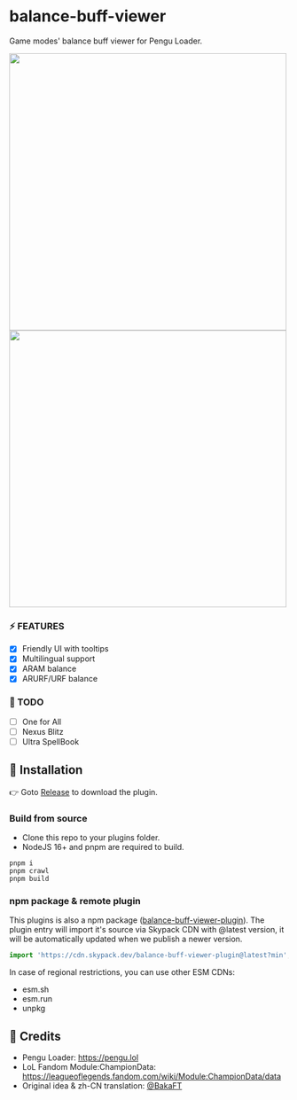 # balance-buff-viewer

Game modes' balance buff viewer for Pengu Loader.

<img width="500" src="https://github.com/nomi-san/balance-buff-viewer/assets/38210249/7b249bea-ff5c-477e-92cf-8489ac3fe576" />
<img width="500" src="https://github.com/nomi-san/balance-buff-viewer/assets/38210249/b0659d36-351c-46da-a287-59c40581b7ab" />

### ⚡ FEATURES
- [x] Friendly UI with tooltips
- [x] Multilingual support
- [x] ARAM balance
- [x] ARURF/URF balance

### 📝 TODO
- [ ] One for All
- [ ] Nexus Blitz
- [ ] Ultra SpellBook

## 🔨 Installation

👉 Goto [Release](https://github.com/nomi-san/balance-buff-viewer/releases) to download the plugin.

### Build from source

- Clone this repo to your plugins folder.
- NodeJS 16+ and pnpm are required to build.

```
pnpm i
pnpm crawl
pnpm build
```

### npm package & remote plugin

This plugins is also a npm package ([balance-buff-viewer-plugin](https://www.npmjs.com/package/balance-buff-viewer-plugin)).
The plugin entry will import it's source via Skypack CDN with @latest version, it will be automatically updated when we publish a newer version.

```js
import 'https://cdn.skypack.dev/balance-buff-viewer-plugin@latest?min';
```

In case of regional restrictions, you can use other ESM CDNs:
- esm.sh
- esm.run
- unpkg

## 🍻 Credits
- Pengu Loader: https://pengu.lol
- LoL Fandom Module:ChampionData: https://leagueoflegends.fandom.com/wiki/Module:ChampionData/data
- Original idea & zh-CN translation: [@BakaFT](https://github.com/BakaFT)
